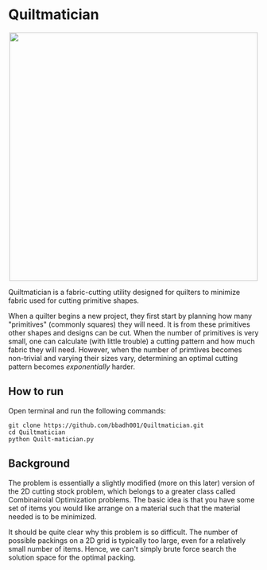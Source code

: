 # Quiltmatician

<p align="center">
  <img width="500" src="https://github.com/bbadh001/Quiltmatician/blob/master/assets/screenshot.png">
</p>

Quiltmatician is a fabric-cutting utility designed for quilters to minimize fabric used for cutting primitive shapes. 

When a quilter begins a new project, they first start by planning how many "primitives" (commonly squares) they will need. It is from these primitives other shapes and designs can be cut. When the number of primitives is very small, one can calculate (with little trouble) a cutting pattern and how much fabric they will need. However, when the number of primtives becomes non-trivial and varying their sizes vary, determining an optimal cutting pattern becomes _exponentially_ harder.

## How to run

Open terminal and run the following commands:

```
git clone https://github.com/bbadh001/Quiltmatician.git
cd Quiltmatician
python Quilt-matician.py
```

## Background

The problem is essentially a slightly modified (more on this later) version of the 2D cutting stock problem, which belongs to a greater class called Combinairoial Optimization problems. The basic idea is that you have some set of items you would like arrange on a material such that the material needed is to be minimized. 

It should be quite clear why this problem is so difficult. The number of possible packings on a 2D grid is typically too large, even for a relatively small number of items. Hence, we can't simply brute force search the solution space for the optimal packing.  


